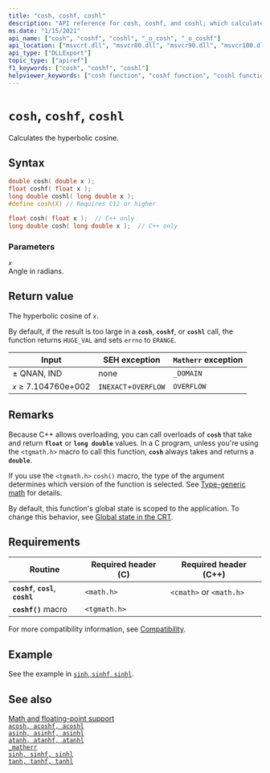 ```yaml
---
title: "cosh, coshf, coshl"
description: "API reference for cosh, coshf, and coshl; which calculate the hyperbolic cosine of a floating-point value."
ms.date: "1/15/2021"
api_name: ["cosh", "coshf", "coshl", "_o_cosh", "_o_coshf"]
api_location: ["msvcrt.dll", "msvcr80.dll", "msvcr90.dll", "msvcr100.dll", "msvcr100_clr0400.dll", "msvcr110.dll", "msvcr110_clr0400.dll", "msvcr120.dll", "msvcr120_clr0400.dll", "ucrtbase.dll", "api-ms-win-crt-math-l1-1-0.dll", "api-ms-win-crt-private-l1-1-0.dll"]
api_type: ["DLLExport"]
topic_type: ["apiref"]
f1_keywords: ["cosh", "coshf", "coshl"]
helpviewer_keywords: ["cosh function", "coshf function", "coshl function", "trigonometric functions", "hyperbolic functions"]
---
```

# `cosh`, `coshf`, `coshl`

Calculates the hyperbolic cosine.

## Syntax

```C
double cosh( double x );
float coshf( float x );
long double coshl( long double x );
#define cosh(X) // Requires C11 or higher

float cosh( float x );  // C++ only
long double cosh( long double x );  // C++ only
```

### Parameters

*`x`*\
Angle in radians.

## Return value

The hyperbolic cosine of *`x`*.

By default, if the result is too large in a **`cosh`**, **`coshf`**, or **`coshl`** call, the function returns `HUGE_VAL` and sets `errno` to `ERANGE`.

|Input|SEH exception|`Matherr` exception|
|-----------|-------------------|-----------------------|
|± QNAN, IND|none|`_DOMAIN`|
|*`x`* ≥ 7.104760e+002|`INEXACT`+`OVERFLOW`|`OVERFLOW`|

## Remarks

Because C++ allows overloading, you can call overloads of **`cosh`** that take and return **`float`** or **`long double`** values. In a C program, unless you're using the `<tgmath.h>` macro to call this function, **`cosh`** always takes and returns a **`double`**.

If you use the `<tgmath.h>` `cosh()` macro, the type of the argument determines which version of the function is selected. See [Type-generic math](../tgmath.md) for details.

By default, this function's global state is scoped to the application. To change this behavior, see [Global state in the CRT](../global-state.md).

## Requirements

|Routine|Required header (C)|Required header (C++)|
|-------------|---------------------|-|
|**`coshf`**, **`cosl`**, **`coshl`**|`<math.h>`|`<cmath>` or `<math.h>`|
|**`coshf()`** macro | `<tgmath.h>` ||

For more compatibility information, see [Compatibility](../compatibility.md).

## Example

See the example in [`sinh`, `sinhf`, `sinhl`](sinh-sinhf-sinhl.md).

## See also

[Math and floating-point support](../floating-point-support.md)\
[`acosh, acoshf, acoshl`](acosh-acoshf-acoshl.md)\
[`asinh, asinhf, asinhl`](asinh-asinhf-asinhl.md)\
[`atanh, atanhf, atanhl`](atanh-atanhf-atanhl.md)\
[`_matherr`](matherr.md)\
[`sinh, sinhf, sinhl`](sinh-sinhf-sinhl.md)\
[`tanh, tanhf, tanhl`](tanh-tanhf-tanhl.md)

